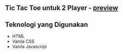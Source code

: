 ## Tic Tac Toe untuk 2 Player - [preview](https://yehezkielg.github.io/Tic-Tac-Toe/)

## Teknologi yang Digunakan
<ul>
  <li>HTML</li>
  <li>Vanila CSS</li>
  <li>Vanila Javascript</li>
</ul>
